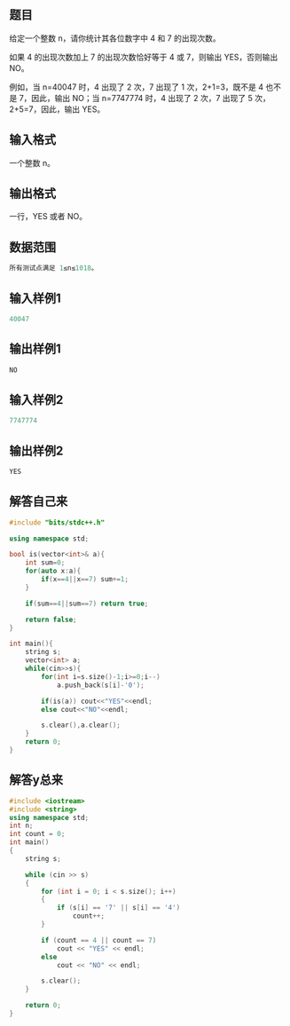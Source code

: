 ## **题目**
给定一个整数 n，请你统计其各位数字中 4 和 7 的出现次数。

如果 4 的出现次数加上 7 的出现次数恰好等于 4 或 7，则输出 YES，否则输出 NO。

例如，当 n=40047 时，4 出现了 2 次，7 出现了 1 次，2+1=3，既不是 4 也不是 7，因此，输出 NO；当 n=7747774 时，4 出现了 2 次，7 出现了 5 次，2+5=7，因此，输出 YES。

## **输入格式**
一个整数 n。

## **输出格式**
一行，YES 或者 NO。

## **数据范围**
```c++
所有测试点满足 1≤n≤1018。
```

## **输入样例1**
```c++
40047
```

## **输出样例1**
```c++
NO
```

## **输入样例2**
```c++
7747774
```

## **输出样例2**
```c++
YES
```

## **解答自己来**
```c++
#include "bits/stdc++.h"

using namespace std;

bool is(vector<int>& a){
    int sum=0;
    for(auto x:a){
        if(x==4||x==7) sum+=1;
    }

    if(sum==4||sum==7) return true;

    return false;
}

int main(){
    string s;
    vector<int> a;
    while(cin>>s){
        for(int i=s.size()-1;i>=0;i--)
            a.push_back(s[i]-'0');

        if(is(a)) cout<<"YES"<<endl;
        else cout<<"NO"<<endl;

        s.clear(),a.clear();
    }
    return 0;
}
```

## **解答y总来**
```c++
#include <iostream>
#include <string>
using namespace std;
int n;
int count = 0;
int main()
{
    string s;

    while (cin >> s)
    {
        for (int i = 0; i < s.size(); i++)
        {
            if (s[i] == '7' || s[i] == '4')
                count++;
        }

        if (count == 4 || count == 7)
            cout << "YES" << endl;
        else
            cout << "NO" << endl;

        s.clear();
    }

    return 0;
}
```